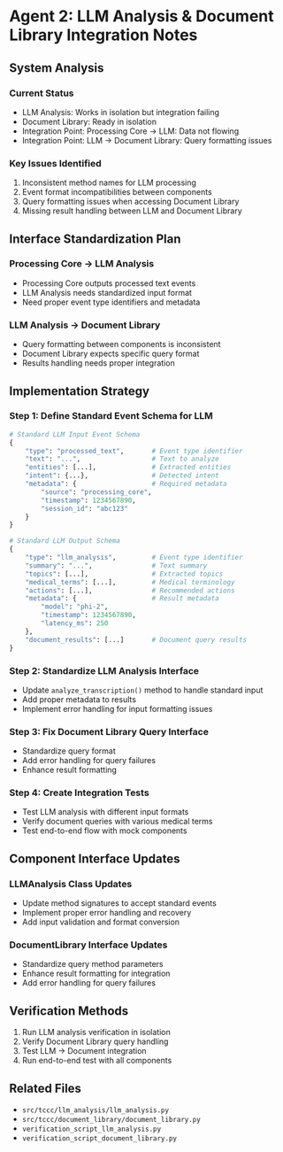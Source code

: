 # Agent 2: LLM Analysis & Document Library Integration Notes

## System Analysis

### Current Status
- LLM Analysis: Works in isolation but integration failing
- Document Library: Ready in isolation
- Integration Point: Processing Core → LLM: Data not flowing
- Integration Point: LLM → Document Library: Query formatting issues

### Key Issues Identified
1. Inconsistent method names for LLM processing
2. Event format incompatibilities between components
3. Query formatting issues when accessing Document Library
4. Missing result handling between LLM and Document Library

## Interface Standardization Plan

### Processing Core → LLM Analysis
- Processing Core outputs processed text events
- LLM Analysis needs standardized input format
- Need proper event type identifiers and metadata

### LLM Analysis → Document Library
- Query formatting between components is inconsistent
- Document Library expects specific query format
- Results handling needs proper integration

## Implementation Strategy

### Step 1: Define Standard Event Schema for LLM
```python
# Standard LLM Input Event Schema
{
    "type": "processed_text",       # Event type identifier
    "text": "...",                  # Text to analyze
    "entities": [...],              # Extracted entities
    "intent": {...},                # Detected intent
    "metadata": {                   # Required metadata
        "source": "processing_core",
        "timestamp": 1234567890,
        "session_id": "abc123"
    }
}

# Standard LLM Output Schema
{
    "type": "llm_analysis",         # Event type identifier
    "summary": "...",               # Text summary
    "topics": [...],                # Extracted topics
    "medical_terms": [...],         # Medical terminology
    "actions": [...],               # Recommended actions
    "metadata": {                   # Result metadata
        "model": "phi-2",
        "timestamp": 1234567890,
        "latency_ms": 250
    },
    "document_results": [...]       # Document query results
}
```

### Step 2: Standardize LLM Analysis Interface
- Update `analyze_transcription()` method to handle standard input
- Add proper metadata to results
- Implement error handling for input formatting issues

### Step 3: Fix Document Library Query Interface
- Standardize query format
- Add error handling for query failures
- Enhance result formatting

### Step 4: Create Integration Tests
- Test LLM analysis with different input formats
- Verify document queries with various medical terms
- Test end-to-end flow with mock components

## Component Interface Updates

### LLMAnalysis Class Updates
- Update method signatures to accept standard events
- Implement proper error handling and recovery
- Add input validation and format conversion

### DocumentLibrary Interface Updates
- Standardize query method parameters
- Enhance result formatting for integration
- Add error handling for query failures

## Verification Methods
1. Run LLM analysis verification in isolation
2. Verify Document Library query handling
3. Test LLM → Document integration
4. Run end-to-end test with all components

## Related Files
- `src/tccc/llm_analysis/llm_analysis.py`
- `src/tccc/document_library/document_library.py`
- `verification_script_llm_analysis.py`
- `verification_script_document_library.py`